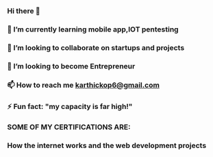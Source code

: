 ### Hi there 👋



### 🌱 I’m currently learning **mobile app,IOT pentesting**

### 👯 I’m looking to collaborate on **startups and projects**

### 🤝 I’m looking to become **Entrepreneur**

### 📫 How to reach me **karthickop6@gmail.com**

### ⚡ Fun fact: **"my capacity is far high!"**



### SOME OF MY CERTIFICATIONS ARE:



### How the internet works and the web development projects







